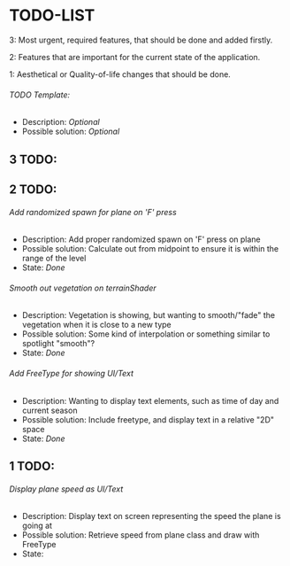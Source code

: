 # TODO-LIST


3: Most urgent, required features, that should be done and added firstly.

2: Features that are important for the current state of the application.

1: Aesthetical or Quality-of-life changes that should be done.


###### TODO Template:
- Description: *Optional*
- Possible solution: *Optional*


## 3 TODO:


## 2 TODO:

###### Add randomized spawn for plane on 'F' press
- Description: Add proper randomized spawn on 'F' press on plane
- Possible solution: Calculate out from midpoint to ensure it is within the range of the level
- State: *Done*

###### Smooth out vegetation on terrainShader
- Description: Vegetation is showing, but wanting to smooth/"fade" the vegetation when it is close to a new type
- Possible solution: Some kind of interpolation or something similar to spotlight "smooth"?
- State: *Done*

###### Add FreeType for showing UI/Text
- Description: Wanting to display text elements, such as time of day and current season
- Possible solution: Include freetype, and display text in a relative "2D" space
- State: *Done*

## 1 TODO:

###### Display plane speed as UI/Text
- Description: Display text on screen representing the speed the plane is going at
- Possible solution: Retrieve speed from plane class and draw with FreeType
- State:
